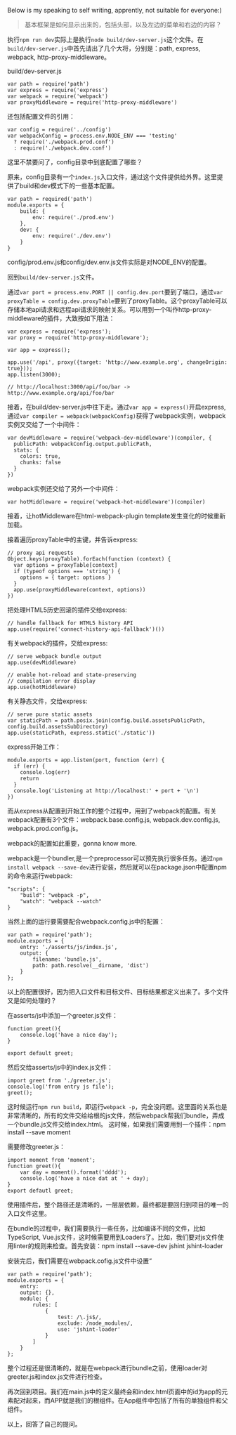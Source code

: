 Below is my speaking to self writing, apprently, not suitable for everyone:)

> 基本框架是如何显示出来的，包括头部，以及左边的菜单和右边的内容？

执行`npm run dev`实际上是执行`node build/dev-server.js`这个文件。在`build/dev-server.js`中首先请出了几个大将，分别是：path, express, webpack, http-proxy-middleware。

build/dev-server.js
```
var path = require('path')
var express = require('express')
var webpack = require('webpack')
var proxyMiddleware = require('http-proxy-middleware')

```
还包括配置文件的引用：

```
var config = require('../config')
var webpackConfig = process.env.NODE_ENV === 'testing'
  ? require('./webpack.prod.conf')
  : require('./webpack.dev.conf')

```
这里不禁要问了，config目录中到底配置了哪些？

原来，config目录有一个`index.js`入口文件，通过这个文件提供给外界。这里提供了build和dev模式下的一些基本配置。

```
var path = required('path')
module.exports = {
	build: {
		env: require('./prod.env')
	},
	dev: {
		env: require('./dev.env')
	}
}
```

config/prod.env.js和config/dev.env.js文件实际是对NODE_ENV的配置。

回到`build/dev-server.js`文件。

通过`var port = process.env.PORT || config.dev.port`要到了端口，通过`var proxyTable = config.dev.proxyTable`要到了proxyTable。这个proxyTable可以存储本地api请求和远程api请求的映射关系。可以用到一个叫作http-proxy-middleware的插件，大致按如下用法：

```
var express = require('express');
var proxy = require('http-proxy-middleware');

var app = express();

app.use('/api', proxy({target: 'http://www.example.org', changeOrigin: true}));
app.listen(3000);

// http://localhost:3000/api/foo/bar -> http://www.example.org/api/foo/bar
```

接着，在build/dev-server.js中往下走。通过`var app = express()`开启express,通过`var compiler = webpack(webpackConfig)`获得了webpack实例，webpack实例又交给了一个中间件：

```
var devMiddleware = require('webpack-dev-middleware')(compiler, {
  publicPath: webpackConfig.output.publicPath,
  stats: {
    colors: true,
    chunks: false
  }
})
```

webpack实例还交给了另外一个中间件：

```
var hotMiddleware = require('webpack-hot-middleware')(compiler)
```

接着，让hotMiddleware在html-webpack-plugin template发生变化的时候重新加载。

接着遍历proxyTable中的主键，并告诉express:

```
// proxy api requests
Object.keys(proxyTable).forEach(function (context) {
  var options = proxyTable[context]
  if (typeof options === 'string') {
    options = { target: options }
  }
  app.use(proxyMiddleware(context, options))
})
```

把处理HTML5历史回滚的插件交给express:

```
// handle fallback for HTML5 history API
app.use(require('connect-history-api-fallback')())
```
有关webpack的插件，交给express:

```
// serve webpack bundle output
app.use(devMiddleware)

// enable hot-reload and state-preserving
// compilation error display
app.use(hotMiddleware)
```
有关静态文件，交给express:

```
// serve pure static assets
var staticPath = path.posix.join(config.build.assetsPublicPath, config.build.assetsSubDirectory)
app.use(staticPath, express.static('./static'))
```

express开始工作：

```
module.exports = app.listen(port, function (err) {
  if (err) {
    console.log(err)
    return
  }
  console.log('Listening at http://localhost:' + port + '\n')
})
```

而从express从配置到开始工作的整个过程中，用到了webpack的配置。有关webpack配置有3个文件：webpack.base.config.js, webpack.dev.config.js, webpack.prod.config.js。

webpack的配置如此重要，gonna know more.

webpack是一个bundler,是一个preprocessor可以预先执行很多任务。通过`npm install webpack --save-dev`进行安装，然后就可以在package.json中配置npm的命令来运行webpack:

```
"scripts": {
	"build": "webpack -p",
	"watch": "webpack --watch"
}

```
当然上面的运行要需要配合webpack.config.js中的配置：

```
var path = require('path');
module.exports = {
	entry: './asserts/js/index.js',
	output: {
		filename: 'bundle.js',
		path: path.resolve(__dirname, 'dist')
	}
};
```

以上的配置很好，因为把入口文件和目标文件、目标结果都定义出来了。多个文件又是如何处理的？

在asserts/js中添加一个greeter.js文件：

```
function greet(){
	console.log('have a nice day');
}

export default greet;
```

然后交给asserts/js中的index.js文件：

```
import greet from './greeter.js';
console.log('from entry js file');
greet();
```

这时候运行`npm run build`，即运行`webpack -p`，完全没问题。这里面的关系也是非常清晰的，所有的文件交给给根的js文件，然后webpack帮我们bundle，弄成一个bundle.js文件交给index.html。
这时候，如果我们需要用到一个插件：npm install --save moment

需要修改greeter.js：

```
import moment from 'moment';
function greet(){
	var day = moment().format('dddd');
	console.log('have a nice dat at ' + day);
}
export defautl greet;
```
使用插件后，整个路径还是清晰的，一层层依赖，最终都是要回归到项目的唯一的入口文件这里。

在bundle的过程中，我们需要执行一些任务，比如编译不同的文件，比如TypeScript, Vue.js文件，这时候需要用到Loaders了。比如，我们要对js文件使用linter的规则来检查。首先安装：npm install --save-dev jshint jshint-loader

安装完后，我们需要在webpack.cofig.js文件中设置“

```
var path = require('path');
module.exports = {
	entry:
	output: {},
	module: {
		rules: [
			{
				test: /\.js$/,
				exclude: /node_modules/,
				use: 'jshint-loader'
			}
		]
	}
};
```

整个过程还是很清晰的，就是在webpack进行bundle之前，使用loader对greeter.js和index.js文件进行检查。

再次回到项目。我们在main.js中的定义最终会和index.html页面中的id为app的元素配对起来，而APP就是我们的根组件。在App组件中包括了所有的单独组件和父组件。

以上，回答了自己的提问。


